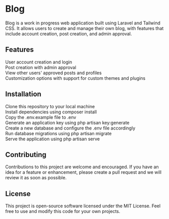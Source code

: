 # Blog
Blog is a work in progress web application built using Laravel and Tailwind CSS. It allows users to create and manage their own blog, with features that include account creation, post creation, and admin approval.

## Features
User account creation and login<br>
Post creation with admin approval<br>
View other users' approved posts and profiles<br>
Customization options with support for custom themes and plugins<br>

## Installation
Clone this repository to your local machine<br>
Install dependencies using composer install<br>
Copy the .env.example file to .env<br>
Generate an application key using php artisan key:generate<br>
Create a new database and configure the .env file accordingly<br>
Run database migrations using php artisan migrate<br>
Serve the application using php artisan serve<br>

## Contributing
Contributions to this project are welcome and encouraged. If you have an idea for a feature or enhancement, please create a pull request and we will review it as soon as possible.

## License
This project is open-source software licensed under the MIT License. Feel free to use and modify this code for your own projects.
